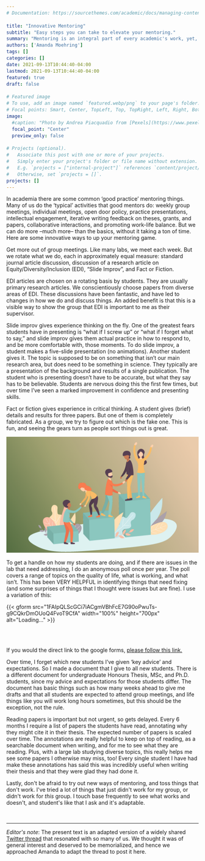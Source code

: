 ```yaml
---
# Documentation: https://sourcethemes.com/academic/docs/managing-content/

title: "Innovative Mentoring"
subtitle: "Easy steps you can take to elevate your mentoring."
summary: "Mentoring is an integral part of every academic's work, yet, we are still learning how we can be better towards our mentees. In this piece, Amanda walks us through what she learned works for both mentors and mentees."
authors: ['Amanda Moehring']
tags: []
categories: []
date: 2021-09-13T10:44:40-04:00
lastmod: 2021-09-13T10:44:40-04:00
featured: true
draft: false

# Featured image
# To use, add an image named `featured.webp/png` to your page's folder.
# Focal points: Smart, Center, TopLeft, Top, TopRight, Left, Right, BottomLeft, Bottom, BottomRight.
image:
  #caption: "Photo by Andrea Piacquadio from [Pexels](https://www.pexels.com/photo/happy-ethnic-woman-sitting-at-table-with-laptop-3769021/)"
  focal_point: "Center"
  preview_only: false

# Projects (optional).
#   Associate this post with one or more of your projects.
#   Simply enter your project's folder or file name without extension.
#   E.g. `projects = ["internal-project"]` references `content/project/deep-learning/index.md`.
#   Otherwise, set `projects = []`.
projects: []
---
```


In academia there are some common ‘good practice’ mentoring things. Many of us do the ‘typical’ activities that good mentors do: weekly group meetings, individual meetings, open door policy, practice presentations, intellectual engagement, iterative writing feedback on theses, grants, and papers, collaborative interactions, and promoting work-life balance. But we can do more –much more– than the basics, without it taking a ton of time. Here are some innovative ways to up your mentoring game.

Get more out of group meetings. Like many labs, we meet each week. But we rotate what we do, each in approximately equal measure: standard journal article discussion, discussion of a research article on Equity/Diversity/Inclusion (EDI), “Slide Improv”, and Fact or Fiction.

EDI articles are chosen on a rotating basis by students. They are usually primary research articles. We conscientiously choose papers from diverse areas of EDI. These discussions have been fantastic, and have led to changes in how we do and discuss things. An added benefit is that this is a visible way to show the group that EDI is important to me as their supervisor.

Slide improv gives experience thinking on the fly. One of the greatest fears students have in presenting is “what if I screw up” or “what if I forget what to say,” and slide improv gives them actual practice in how to respond to, and be more comfortable with, those moments. To do slide improv, a student makes a five-slide presentation (no animations). Another student gives it. The topic is supposed to be on something that isn’t our main research area, but does need to be something in science. They typically are a presentation of the background and results of a single publication. The student who is presenting doesn’t have to be accurate, but what they say has to be believable. Students are nervous doing this the first few times, but over time I’ve seen a marked improvement in confidence and presenting skills.

Fact or fiction gives experience in critical thinking. A student gives (brief) details and results for three papers. But one of them is completely fabricated. As a group, we try to figure out which is the fake one. This is fun, and seeing the gears turn as people sort things out is great.

![](fig1.webp) 

To get a handle on how my students are doing, and if there are issues in the lab that need addressing, I do an anonymous poll once per year. The poll covers a range of topics on the quality of life, what is working, and what isn’t. This has been VERY HELPFUL in identifying things that need fixing (and some surprises of things that I thought were issues but are fine). I use a variation of this:

{{< gform src="1FAIpQLScGCi7iACgmVBhFcE7G90oPwuTs-g9CQkrDmOUoQ4FvoT9CfA" width="100%" height="700px" alt="Loading..." >}}

<br><br>

If you would the direct link to the google forms, [please follow this link.](https://docs.google.com/forms/d/e/1FAIpQLScGCi7iACgmVBhFcE7G90oPwuTs-g9CQkrDmOUoQ4FvoT9CfA/viewform)

Over time, I forget which new students I’ve given ‘key advice’ and expectations. So I made a document that I give to all new students. There is a different document for undergraduate Honours Thesis, MSc, and Ph.D. students, since my advice and expectations for those students differ. The document has basic things such as how many weeks ahead to give me drafts and that all students are expected to attend group meetings, and life things like you will work long hours sometimes, but this should be the exception, not the rule.

Reading papers is important but not urgent, so gets delayed. Every 6 months I require a list of papers the students have read, annotating why they might cite it in their thesis. The expected number of papers is scaled over time. The annotations are really helpful to keep on top of reading, as a searchable document when writing, and for me to see what they are reading. Plus, with a large lab studying diverse topics, this really helps me see some papers I otherwise may miss, too! Every single student I have had make these annotations has said this was incredibly useful when writing their thesis and that they were glad they had done it.

Lastly, don't be afraid to try out new ways of mentoring, and toss things that don't work. I've tried a lot of things that just didn't work for my group, or didn't work for *this* group. I touch base frequently to see what works and doesn't, and student's like that I ask and it's adaptable.

<br>

----
*Editor's note*: The present text is an adapted version of a widely shared [Twitter thread](https://twitter.com/FlyBehaviour/status/1435285335743864835) that resonated with so many of us. We thought it was of general interest and deserved to be memorialized, and hence we approached Amanda to adapt the thread to post it here.